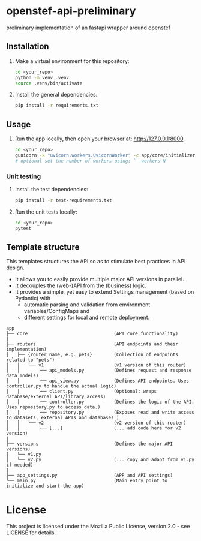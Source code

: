 # openstef-api-preliminary
preliminary implementation of an fastapi wrapper around openstef


## Installation
1. Make a virtual environment for this repository:
    ```bash
    cd <your_repo>
    python -m venv .venv
    source .venv/bin/activate
    ```
1. Install the general dependencies:
    ```bash
    pip install -r requirements.txt
    ```
## Usage

1. Run the app locally, then open your browser at: http://127.0.0.1:8000.
    ```bash
    cd <your_repo>
    gunicorn -k "uvicorn.workers.UvicornWorker" -c app/core/initializers/gunicorn_conf.py "app.main:app" --reload
    # optional set the number of workers using: `--workers N`
    ```

### Unit testing

1. Install the test dependencies:
    ```bash
    pip install -r test-requirements.txt
2. Run the unit tests locally:
    ```bash
    cd <your_repo>
    pytest
    ```

## Template structure

This templates structures the API so as to stimulate best practices in API design.
* It allows you to easily provide multiple major API versions in parallel.
* It decouples the (web-)API from the (business) logic.
* It provides a simple, yet easy to extend Settings management (based on Pydantic) with
    * automatic parsing and validation from environment variables/ConfigMaps and
    * different settings for local and remote deployment.

```
app
├── core                                (API core functionality)
|
├── routers                             (API endpoints and their implementation)
│   ├── {router name, e.g. pets}        (Collection of endpoints related to "pets")
│   │   └── v1                          (v1 version of this router)
│   │       ├── api_models.py           (Defines request and response data models)
│   │       ├── api_view.py             (Defines API endpoints. Uses controller.py to handle the actual logic)
│   │       ├── client.py               (Optional: wraps database/external API/library access)
│   │       ├── controller.py           (Defines the logic of the API. Uses repository.py to access data.)
│   │       └── repository.py           (Exposes read and write access to datasets, external APIs and databases.)
│   │   └── v2                          (v2 version of this router)
│   │       ├── [...]                   (... add code here for v2 version)
|
├── versions                            (Defines the major API versions)
│   └── v1.py
│   └── v2.py                           (... copy and adapt from v1.py if needed)
|
├── app_settings.py                     (APP and API settings)
└── main.py                             (Main entry point to initialize and start the app)
```

# License
This project is licensed under the Mozilla Public License, version 2.0 - see LICENSE for details.
